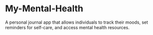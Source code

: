 # My-Mental-Health
A personal journal app that allows individuals to track their moods, set reminders for self-care, and access mental health resources.
